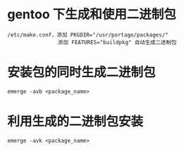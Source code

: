 # gentoo 下生成和使用二进制包
    /etc/make.conf，添加 PKGDIR="/usr/portage/packages/"
                    添加 FEATURES="buildpkg" 自动生成二进制包

# 安装包的同时生成二进制包
    emerge -avb <package_name>

# 利用生成的二进制包安装
    emerge -avk <package_name>

